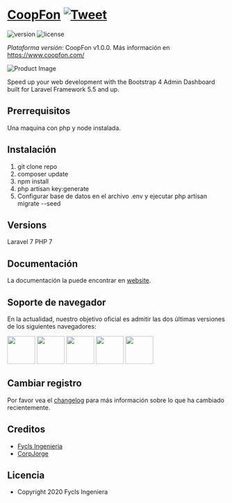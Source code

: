 # [CoopFon](https://www.coopfon.com/) [![Tweet](https://img.shields.io/twitter/url/http/shields.io.svg?style=social&logo=twitter)](https://twitter.com/home?status=Material%20Dashboard%20Pro%20Laravel%E2%9D%A4%EF%B8%8F%0Ahttps%3A//material-dashboard-pro-laravel.creative-tim.com/%20%23%material%20%23design%20%23dashboard%20%23laravel%20%23pro%20via%20%40CreativeTim)

![version](https://img.shields.io/badge/version-1.0.0-blue.svg) ![license](https://img.shields.io/badge/license-MIT-blue.svg) 

*Plataforma versión*: CoopFon v1.0.0. Más información en https://www.coopfon.com/

![Product Image](https://github.com/creativetimofficial/public-assets/raw/master/material-dashboard-pro-laravel/material-dashboard-pro-laravel.gif?raw=true)

Speed up your web development with the Bootstrap 4 Admin Dashboard built for Laravel Framework 5.5 and up.

## Prerrequisitos

Una maquina con php y node instalada.

## Instalación

1. git clone repo
2. composer update
3. npm install
4. php artisan key:generate
3. Configurar base de datos en el archivo .env y ejecutar php artisan migrate --seed 
 
## Versions

Laravel 7
PHP 7

## Documentación

La documentación la puede encontrar en [website](https://www.coopfon/docs/getting-started).


## Soporte de navegador


En la actualidad, nuestro objetivo oficial es admitir las dos últimas versiones de los siguientes navegadores:

<img src="https://github.com/creativetimofficial/public-assets/blob/master/logos/chrome-logo.png?raw=true" width="64" height="64"> <img src="https://raw.githubusercontent.com/creativetimofficial/public-assets/master/logos/firefox-logo.png" width="64" height="64"> <img src="https://raw.githubusercontent.com/creativetimofficial/public-assets/master/logos/edge-logo.png" width="64" height="64"> <img src="https://raw.githubusercontent.com/creativetimofficial/public-assets/master/logos/safari-logo.png" width="64" height="64"> <img src="https://raw.githubusercontent.com/creativetimofficial/public-assets/master/logos/opera-logo.png" width="64" height="64">

 
## Cambiar registro

Por favor vea el [changelog](CHANGELOG.md) para más información sobre lo que ha cambiado recientemente.

## Creditos

- [Fycls Ingenieria](https://fyclsingenieria.com/)
- [CorpJorge](https://corpjorge.com)

 
## Licencia

- Copyright 2020 Fycls Ingeniera 
